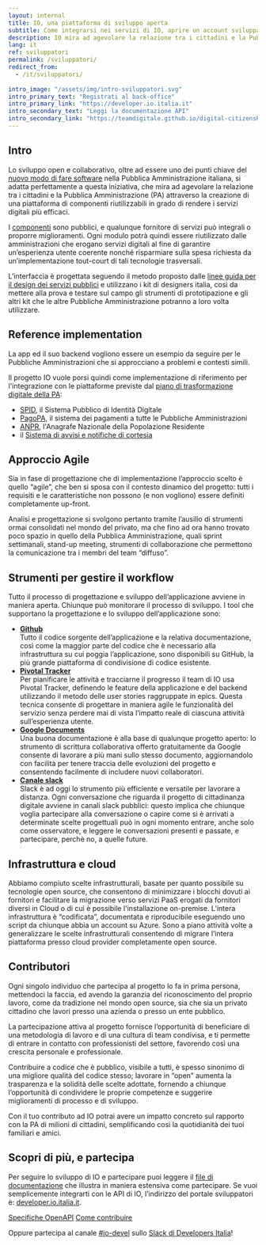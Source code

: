 ```yaml
---
layout: internal
title: IO, una piattaforma di sviluppo aperta
subtitle: Come integrarsi nei servizi di IO, aprire un account sviluppatore, contribuire attivamente al progetto open source
description: IO mira ad agevolare la relazione tra i cittadini e la Pubblica Amministrazione attraverso la creazione di una piattaforma di componenti riutilizzabili in grado di rendere i servizi digitali più efficaci.
lang: it
ref: sviluppatori
permalink: /sviluppatori/
redirect_from:
  - /it/sviluppatori/
  
intro_image: "/assets/img/intro-sviluppatori.svg"
intro_primary_text: "Registrati al back-office"
intro_primary_link: "https://developer.io.italia.it"
intro_secondary_text: "Leggi la documentazione API"
intro_secondary_link: "https://teamdigitale.github.io/digital-citizenship/api.html"
---
```


<div class="container mw-inner-60" markdown="1">

## Intro

Lo sviluppo open e collaborativo, oltre ad essere uno dei punti chiave del <a href="https://developers.italia.it" target="_blank">nuovo modo di fare software</a> nella Pubblica Amministrazione italiana, si adatta perfettamente a questa iniziativa, che mira ad agevolare la relazione tra i cittadini e la Pubblica Amministrazione (PA) attraverso la creazione di una piattaforma di componenti riutilizzabili in grado di rendere i servizi digitali più efficaci.

I <a href="https://github.com/teamdigitale/io/blob/master/CONTRIBUTING.it.md#repository-github" target="_blank">componenti</a> sono pubblici, e qualunque fornitore di servizi può integrali o proporre miglioramenti. Ogni modulo potrà quindi essere riutilizzato dalle amministrazioni che erogano servizi digitali al fine di garantire un’esperienza utente coerente nonché risparmiare sulla spesa richiesta da un’implementazione tout-court di tali tecnologie trasversali.

L’interfaccia è progettata seguendo il metodo proposto dalle <a href="https://designers.italia.it" target="_blank">linee guida per il design dei servizi pubblici</a> e utilizzano i kit di designers italia, così da mettere alla prova e testare sul campo gli strumenti di prototipazione e gli altri kit che le altre Pubbliche Amministrazione potranno a loro volta utilizzare.

## Reference implementation

La app ed il suo backend vogliono essere un esempio da seguire per le Pubbliche Amministrazioni che si approcciano a problemi e contesti simili.

Il progetto IO vuole porsi quindi come implementazione di riferimento per l'integrazione con le piattaforme previste dal <a href="https://pianotriennale-ict.italia.it/" target="_blank">piano di trasformazione digitale della PA</a>:

* <a href="https://developers.italia.it/it/spid" target="_blank">SPID</a>, il Sistema Pubblico di Identità Digitale
* <a href="https://developers.italia.it/it/pagopa" target="_blank">PagoPA</a>, il sistema dei pagamenti a tutte le Pubbliche Amministrazioni
* <a href="https://developers.italia.it/it/anpr" target="_blank">ANPR</a>, l'Anagrafe Nazionale della Popolazione Residente
* il <a href="https://pianotriennale-ict.italia.it/piattaforme/" target="_blank">Sistema di avvisi e notifiche di cortesia</a>

## Approccio Agile

Sia in fase di progettazione che di implementazione l’approccio scelto è quello “agile”, che ben si sposa con il contesto dinamico del progetto: tutti i requisiti e le caratteristiche non possono (e non vogliono) essere definiti completamente up-front.

Analisi e progettazione si svolgono pertanto tramite l’ausilio di strumenti ormai consolidati nel mondo del privato, ma che fino ad ora hanno trovato poco spazio in quello della Pubblica Amministrazione, quali sprint settimanali, stand-up meeting, strumenti di collaborazione che permettono  la comunicazione tra i membri del team “diffuso”.

## Strumenti per gestire il workflow

Tutto il processo di progettazione e sviluppo dell’applicazione avviene in maniera aperta. Chiunque può monitorare il processo di sviluppo. I tool che supportano la progettazione e lo sviluppo dell’applicazione sono:

* **<a href="https://github.com/teamdigitale/io/blob/master/CONTRIBUTING.it.md#repository-github" target="_blank">Github</a>**  
Tutto il codice sorgente dell’applicazione e la relativa documentazione, così come la maggior parte del codice che è necessario alla infrastruttura su cui poggia l’applicazione, sono disponibili su GitHub, la più grande piattaforma di condivisione di codice esistente.
* **<a href="https://github.com/teamdigitale/io/blob/master/CONTRIBUTING.it.md#pianificazione-delle-attivit%C3%A0-pivotal-tracker-ita" target="_blank">Pivotal Tracker</a>**  
Per pianificare le attività e tracciarne il progresso il team di IO usa Pivotal Tracker, definendo le feature della applicazione e del backend utilizzando il metodo delle user stories raggruppate in epics. Questa tecnica consente di progettare in maniera agile le funzionalità del servizio senza perdere mai di vista l’impatto reale di ciascuna attività sull’esperienza utente.
* **<a href="https://github.com/teamdigitale/io/blob/master/CONTRIBUTING.it.md#google-drive-ita" target="_blank">Google Documents</a>**  
Una buona documentazione è alla base di qualunque progetto aperto: lo strumento di scrittura collaborativa offerto gratuitamente da Google consente di lavorare a più mani sullo stesso documento, aggiornandolo con facilità per tenere traccia delle evoluzioni del progetto e consentendo facilmente di includere nuovi collaboratori.
* **<a href="https://github.com/teamdigitale/io/blob/master/CONTRIBUTING.it.md#slack" target="_blank">Canale slack</a>**  
Slack è ad oggi lo strumento più efficiente e versatile per lavorare a distanza. Ogni conversazione che riguarda il progetto di cittadinanza digitale avviene in canali slack pubblici: questo implica che chiunque voglia partecipare alla conversazione o capire come si è arrivati a determinate scelte progettuali può in ogni momento entrare, anche solo come osservatore, e leggere le conversazioni presenti e passate, e partecipare, perchè no, a quelle future.

## Infrastruttura e cloud

Abbiamo compiuto scelte infrastrutturali, basate per quanto possibile su tecnologie open source, che consentono di minimizzare i blocchi dovuti ai fornitori e facilitare la migrazione verso servizi PaaS erogati da fornitori diversi in Cloud o di cui è possibile l'installazione on-premise. L’intera infrastruttura è “codificata”, documentata e riproducibile eseguendo uno script da chiunque abbia un account su Azure. Sono a piano attività volte a generalizzare le scelte infrastrutturali consentendo di migrare l’intera piattaforma presso cloud provider completamente open source.

## Contributori

Ogni singolo individuo che partecipa al progetto lo fa in prima persona, mettendoci la faccia, ed avendo la garanzia del riconoscimento del proprio lavoro, come da tradizione nel mondo open source, sia che sia un privato cittadino che lavori presso una azienda o presso un ente pubblico.

La partecipazione attiva al progetto fornisce l’opportunità di beneficiare di una metodologia di lavoro e di una cultura di team condivisa, e ti permette di entrare in contatto con professionisti del settore, favorendo così una crescita personale e professionale.

Contribuire a codice che è pubblico, visibile a tutti, è spesso sinonimo di una migliore qualità del codice stesso; lavorare in “open” aumenta la trasparenza e la solidità delle scelte adottate, fornendo a chiunque l’opportunità di condividere le proprie competenze e suggerire miglioramenti di processo e di sviluppo.

Con il tuo contributo ad IO potrai avere un impatto concreto sul rapporto con la PA di milioni di cittadini, semplificando così la quotidianità dei tuoi familiari e amici.

## Scopri di più, e partecipa

Per seguire lo sviluppo di IO e partecipare puoi leggere il <a href="https://github.com/teamdigitale/io/blob/master/CONTRIBUTING.it.md" target="_blank">file di documentazione</a> che illustra in maniera estensiva come partecipare. Se vuoi semplicemente integrarti con le API di IO, l’indirizzo del portale sviluppatori è: <a href="https://developer.io.italia.it/" target="_blank">developer.io.italia.it</a>.
<p class="text-center">
<a class="m-2 btn btn-outline-primary" href="https://developer.io.italia.it/openapi.html" target="_blank">Specifiche OpenAPI</a>
<a class="m-2 btn btn-primary" href="https://github.com/teamdigitale/io/blob/master/CONTRIBUTING.it.md" target="_blank">Come contribuire</a>
</p>

Oppure partecipa al canale <a href="https://developersitalia.slack.com/messages/CA70BM37X" target="_blank">#io-devel</a> sullo <a href="https://slack.developers.italia.it/" target="_blank">Slack di Developers Italia</a>!

</div>
